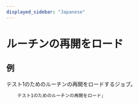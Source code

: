 ```yaml
---
displayed_sidebar: "Japanese"
---
```


# ルーチンの再開をロード

## 例

テスト1のためのルーチンの再開をロードするジョブ。

```sql
    テスト1のためのルーチンの再開をロード;
```